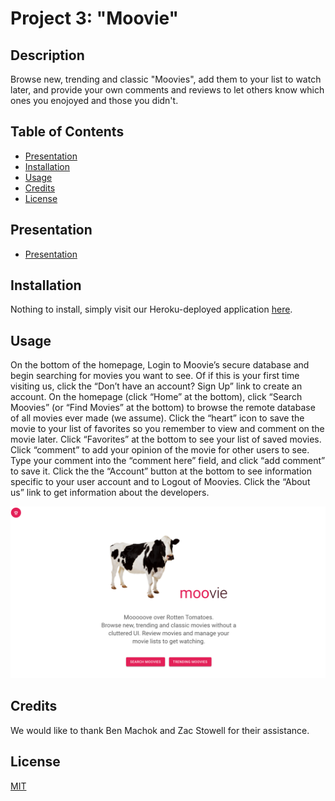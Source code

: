 # Project 3: "Moovie"


## Description

Browse new, trending and classic "Moovies", add them to your list to watch later, and provide your own comments and reviews to let others know which ones you enojoyed and those you didn't.

## Table of Contents

- [Presentation](#presentation)
- [Installation](#installation)
- [Usage](#usage)
- [Credits](#credits)
- [License](#license)

## Presentation
- [Presentation](https://docs.google.com/presentation/d/1zfuPkQ_Jc_BkFYjpimxRsiL6h6eV0RUw3YTrTD6xvq4/edit?pli=1#slide=id.gf1fd450342_0_5)

## Installation

Nothing to install, simply visit our Heroku-deployed application [here](https://blooming-anchorage-52775.herokuapp.com/).

## Usage

On the bottom of the homepage, Login to Moovie’s secure database and begin searching for movies you want to see. Of if this is your first time visiting us, click the “Don’t have an account? Sign Up” link to create an account.
On the homepage (click “Home” at the bottom), click “Search Moovies” (or “Find Movies” at the bottom) to browse the remote database of all movies ever made (we assume). Click the “heart” icon to save the movie to your list of favorites so you remember to view and comment on the movie later.
Click “Favorites” at the bottom to see your list of saved movies. Click “comment” to add your opinion of the movie for other users to see. Type your comment into the “comment here” field, and click “add comment” to save it.
Click the the “Account” button at the bottom to see information specific to your user account and to Logout of Moovies.
Click the “About us” link to get information about the developers.

![screenshot](assets/images/Moovie-screenshot.png "Moovie")

## Credits

We would like to thank Ben Machok and Zac Stowell for their assistance.

## License

[MIT](license)
